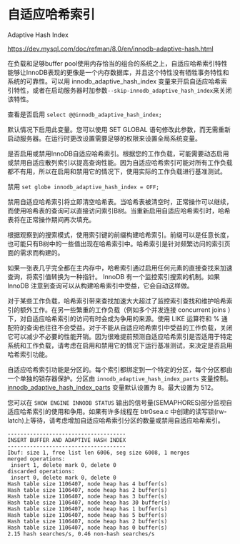 # 自适应哈希索引

Adaptive Hash Index

<https://dev.mysql.com/doc/refman/8.0/en/innodb-adaptive-hash.html>

在负载和足够buffer pool使用内存恰当的组合的系统之上，自适应哈希索引特性能够让InnoDB表现的更像是一个内存数据库，并且这个特性没有牺牲事务特性和系统的可靠性。可以用 innodb_adaptive_hash_index 变量来开启自适应哈希索引特性，或者在启动服务器时加参数`--skip-innodb_adaptive_hash_index`来关闭该特性。

查看是否启用 `select @@innodb_adaptive_hash_index;`

默认情况下启用此变量。您可以使用 SET GLOBAL 语句修改此参数，而无需重新启动服务器。在运行时更改设置需要足够的权限来设置全局系统变量。

是否启用或禁用InnoDB自适应哈希索引。根据您的工作负载，可能需要动态启用或禁用自适应散列索引以提高查询性能。因为自适应哈希索引可能对所有工作负载都不有用，所以在启用和禁用它的情况下，使用实际的工作负载进行基准测试。

禁用 `set globe innodb_adaptive_hash_index = OFF;`

禁用自适应哈希索引将立即清空哈希表。当哈希表被清空时，正常操作可以继续，而使用哈希表的查询可以直接访问索引B树。当重新启用自适应哈希索引时，哈希表将在正常操作期间再次填充。

根据观察到的搜索模式，使用索引键的前缀构建哈希索引。前缀可以是任意长度，也可能只有B树中的一些值出现在哈希索引中。哈希索引是针对频繁访问的索引页面的需求而构建的。

如果一张表几乎完全都在主内存中，哈希索引通过启用任何元素的直接查找来加速查询，将索引值转换为一种指针。 InnoDB 有一个监控索引搜索的机制。如果 InnoDB 注意到查询可以从构建哈希索引中受益，它会自动这样做。

对于某些工作负载，哈希索引带来查找加速大大超过了监控索引查找和维护哈希索引的额外工作。在另一些繁重的工作负载（例如多个并发连接 concurrent joins ）下，对自适应哈希索引的访问有时会成为争用的来源。使用 LIKE 运算符和 % 通配符的查询也往往不会受益。对于不能从自适应哈希索引中受益的工作负载，关闭它可以减少不必要的性能开销。因为很难提前预测自适应哈希索引是否适用于特定系统和工作负载，请考虑在启用和禁用它的情况下运行基准测试，来决定是否启用哈希索引功能。

自适应哈希索引功能是分区的。每个索引都绑定到一个特定的分区，每个分区都由一个单独的锁存器保护。分区由 `innodb_adaptive_hash_index_parts` 变量控制。 [innodb_adaptive_hash_index_parts](https://dev.mysql.com/doc/refman/8.0/en/innodb-parameters.html#sysvar_innodb_adaptive_hash_index_parts) 变量默认设置为 8。最大设置为 512。

您可以在 `SHOW ENGINE INNODB STATUS` 输出的信号量(SEMAPHORES)部分监视自适应哈希索引的使用和争用。如果有许多线程在 btr0sea.c 中创建的读写锁(rw-latch)上等待，请考虑增加自适应哈希索引分区的数量或禁用自适应哈希索引。

```log
-------------------------------------
INSERT BUFFER AND ADAPTIVE HASH INDEX
-------------------------------------
Ibuf: size 1, free list len 6006, seg size 6008, 1 merges
merged operations:
 insert 1, delete mark 0, delete 0
discarded operations:
 insert 0, delete mark 0, delete 0
Hash table size 1106407, node heap has 4 buffer(s)
Hash table size 1106407, node heap has 2 buffer(s)
Hash table size 1106407, node heap has 3 buffer(s)
Hash table size 1106407, node heap has 30 buffer(s)
Hash table size 1106407, node heap has 1 buffer(s)
Hash table size 1106407, node heap has 5 buffer(s)
Hash table size 1106407, node heap has 2 buffer(s)
Hash table size 1106407, node heap has 0 buffer(s)
2.15 hash searches/s, 0.46 non-hash searches/s
```

